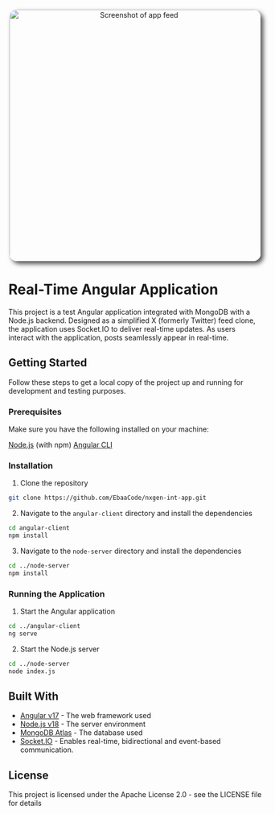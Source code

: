 <p align="center">
  <img src="https://media.discordapp.net/attachments/692710914310537257/1205367467501686854/image.png?ex=65d81cee&is=65c5a7ee&hm=6e6e0a74883346f387814b3d4381dca41f827a22a34a6ed78b31d2b03c966e32&=&format=webp&quality=lossless&width=1357&height=858" alt="Screenshot of app feed" height="auto" width="500" style="border-radius:15px; box-shadow: 5px 5px 10px rgba(0, 0, 0, 0.7);"/>
</p>

# Real-Time Angular Application

This project is a test Angular application integrated with MongoDB with a Node.js backend. Designed as a simplified X (formerly Twitter) feed clone, the application uses Socket\.IO to deliver real-time updates. As users interact with the application, posts seamlessly appear in real-time.

## Getting Started

Follow these steps to get a local copy of the project up and running for development and testing purposes.

### Prerequisites

Make sure you have the following installed on your machine:

[Node.js](https://nodejs.org/en) (with npm)
[Angular CLI](https://angular.io/cli)

### Installation

1. Clone the repository

```sh
git clone https://github.com/EbaaCode/nxgen-int-app.git
```

2. Navigate to the `angular-client` directory and install the dependencies

```sh
cd angular-client
npm install
```

3. Navigate to the `node-server` directory and install the dependencies

```sh
cd ../node-server
npm install
```

### Running the Application

1. Start the Angular application

```sh
cd ../angular-client
ng serve
```

2. Start the Node.js server

```sh
cd ../node-server
node index.js
```

## Built With

- [Angular v17](https://angular.io/) - The web framework used
- [Node.js v18](https://nodejs.org/) - The server environment
- [MongoDB Atlas](https://www.mongodb.com/) - The database used
- [Socket.IO](https://socket.io/) - Enables real-time, bidirectional and event-based communication.

## License

This project is licensed under the Apache License 2.0 - see the LICENSE file for details
